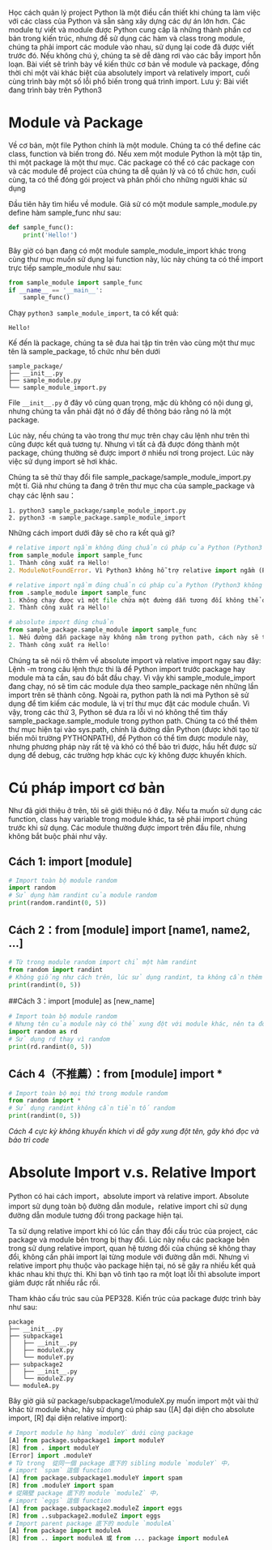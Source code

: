 Học cách quản lý project Python là một điều cần thiết khi chúng ta làm việc với các class của Python và sẵn sàng xây dựng các dự án lớn hơn. Các module tự viết và module được Python cung cấp là những thành phần cơ bản trong kiến trúc, nhưng để sử dụng các hàm và class trong module, chúng ta phải import các module vào nhau, sử dụng lại code đã được viết trước đó. Nếu không chú ý, chúng ta sẽ dễ dàng rơi vào các bẫy import hỗn loạn.
Bài viết sẽ trình bày về kiến thức cơ bản về module và package, đồng thời chỉ một vài khác biệt của absolutely import và relatively import, cuối cùng trình bày một số lỗi phổ biến trong quá trình import. Lưu ý: Bài viết đang trình bày trên Python3

# Module và Package

Về cơ bản, một file Python chính là một module. Chúng ta có thể define các class, function và biến trong đó. Nếu xem một module Python là một tập tin, thì một package là một thư mục. Các package có thể có các package con và các module để project của chúng ta dễ quản lý và có tổ chức hơn, cuối cùng, ta có thể đóng gói project và phân phối cho những người khác sử dụng

Đầu tiên hãy tìm hiểu về module. Giả sử có một module sample_module.py define hàm sample_func như sau:

```python
def sample_func():
    print('Hello!')
```

Bây giờ có bạn đang có một module sample_module_import khác trong cùng thư mục muốn sử dụng lại function này, lúc này chúng ta có thể import trực tiếp sample_module như sau:

```python
from sample_module import sample_func
if __name__ == '__main__':
    sample_func()
```

Chạy `python3 sample_module_import`, ta có kết quả:

```
Hello!
```

Kế đến là package, chúng ta sẽ đưa hai tập tin trên vào cùng một thư mục tên là sample_package, tổ chức như bên dưới

```
sample_package/
├── __init__.py
├── sample_module.py
└── sample_module_import.py
```

File `__init__.py` ở đây vô cùng quan trọng, mặc dù không có nội dung gì, nhưng chúng ta vẫn phải đặt nó ở đấy để thông báo rằng nó là một package.

Lúc này, nếu chúng ta vào trong thư mục trên chạy câu lệnh như trên thì cũng được kết quả tương tự. Nhưng vì tất cả đã được đóng thành một package, chúng thường sẽ được import ở nhiều nơi trong project. Lúc này việc sử dụng import sẽ hơi khác.

Chúng ta sẽ thử thay đổi file sample_package/sample_module_import.py một tí. Giả như chúng ta đang ở trên thư mục cha của sample_package và chạy các lệnh sau：

```
1. python3 sample_package/sample_module_import.py
2. python3 -m sample_package.sample_module_import
```

Những cách import dưới đây sẽ cho ra kết quả gì?

```python
# relative import ngầm không đúng chuẩn cú pháp của Python (Python3 không hỗ trợ)
from sample_module import sample_func
1. Thành công xuất ra Hello!
2. ModuleNotFoundError. Vì Python3 không hỗ trợ relative import ngầm (Phía trước không đặt dấu chấm) và coi nó như absolute import, và các thứ 3 mới là cách viết đúng

# relative import ngầm đúng chuẩn cú pháp của Python (Python3 không hỗ trợ)
from .sample_module import sample_func
1. Không chạy được vì một file chứa một đường dẫn tương đối không thể được thực thi trực tiếp, nó chỉ có thể được tham chiếu như một module.
2. Thành công xuất ra Hello!

# absolute import đúng chuẩn
from sample_package.sample_module import sample_func
1. Nếu đường dẫn package này không nằm trong python path, cách này sẽ thất bại
2. Thành công xuất ra Hello!
```

Chúng ta sẽ nói rõ thêm về absolute import và relative import ngay sau đây:
Lệnh -m trong câu lệnh thực thi là để Python import trước package hay module mà ta cần, sau đó bắt đầu chạy. Vì vậy khi sample_module_import đang chạy, nó sẽ tìm các module dựa theo sample_package nên những lần import trên sẽ thành công.
Ngoài ra, python path là nơi mà Python sẽ sử dụng để tìm kiếm các module, là vị trí thư mục đặt các module chuẩn. Vì vậy, trong các thứ 3, Python sẽ đưa ra lỗi vì nó không thể tìm thấy sample_package.sample_module trong python path. Chúng ta có thể thêm thư mục hiện tại vào sys.path, chính là đường dẫn Python (được khởi tạo từ biến môi trường PYTHONPATH), để Python có thể tìm được module này, nhưng phương pháp này rất tệ và khó có thể bảo trì được, hầu hết được sử dụng để debug, các trường hợp khác cực kỳ không được khuyến khích.

# Cú pháp import cơ bản

Như đã giới thiệu ở trên, tôi sẽ giới thiệu nó ở đây. Nếu ta muốn sử dụng các function, class hay variable trong module khác, ta sẽ phải import chúng trước khi sử dụng. Các module thường được import trên đầu file, nhưng không bắt buộc phải như vậy.

## Cách 1: import [module]

```python
# Import toàn bộ module random
import random
# Sử dụng hàm randint của module random
print(random.randint(0, 5))
```

## Cách 2：from [module] import [name1, name2, ...]

```python
# Từ trong module random import chỉ một hàm randint
from random import randint
# Không giống như cách trên, lúc sử dụng randint, ta không cần thêm tiền tố random
print(randint(0, 5))
```

##Cách 3：import [module] as [new_name]

```python
# Import toàn bộ module random
# Nhưng tên của module này có thể xung đột với module khác, nên ta đổi tên nó thành rd
import random as rd
# Sử dụng rd thay vì random
print(rd.randint(0, 5))
```

## Cách 4（不推薦）：from [module] import \*

```python
# Import toàn bộ mọi thứ trong module random
from random import *
# Sử dụng randint không cần tiền tố random
print(randint(0, 5))
```

_Cách 4 cực kỳ không khuyến khích vì dễ gây xung đột tên, gây khó đọc và bảo trì code_

# Absolute Import v.s. Relative Import

Python có hai cách import，absolute import và relative import. Absolute import sử dụng toàn bộ đường dẫn module，relative import chỉ sử dụng đường dẫn module tương đối trong package hiện tại.

Ta sử dụng relative import khi có lúc cần thay đổi cấu trúc của project, các package và module bên trong bị thay đổi. Lúc này nếu các package bên trong sử dụng relative import, quan hệ tương đối của chúng sẽ không thay đổi, không cần phải import lại từng module với đường dẫn mới. Nhưng vì relative import phụ thuộc vào package hiện tại, nó sẽ gây ra nhiều kết quả khác nhau khi thực thi. Khi bạn vô tình tạo ra một loạt lỗi thì absolute import giảm được rất nhiều rắc rối.

Tham khảo cấu trúc sau của PEP328. Kiến trúc của package được trình bày như sau:

```
package
├── __init__.py
├── subpackage1
│   ├── __init__.py
│   ├── moduleX.py
│   └── moduleY.py
├── subpackage2
│   ├── __init__.py
│   └── moduleZ.py
└── moduleA.py
```

Bây giờ giả sử package/subpackage1/moduleX.py muốn import một vài thứ khác từ module khác, hãy sử dụng cú pháp sau ([A] đại diện cho absolute import, [R] đại diện relative import):

```python
# Import module họ hàng `moduleY` dưới cùng package
[A] from package.subpackage1 import moduleY
[R] from . import moduleY
[Error] import .moduleY
# Từ trong  從同一個 package 底下的 sibling module `moduleY` 中，
# import `spam` 這個 function
[A] from package.subpackage1.moduleY import spam
[R] from .moduleY import spam
# 從隔壁 package 底下的 module `moduleZ` 中，
# import `eggs` 這個 function
[A] from package.subpackage2.moduleZ import eggs
[R] from ..subpackage2.moduleZ import eggs
# Import parent package 底下的 module `moduleA`
[A] from package import moduleA
[R] from .. import moduleA 或 from ... package import moduleA
```
